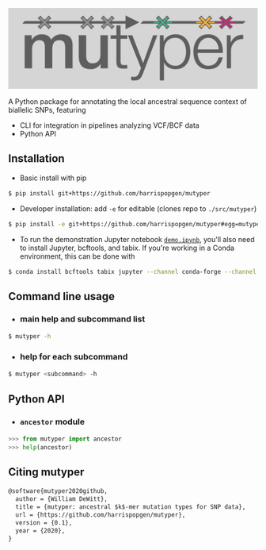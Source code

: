 ![](logo.png)

A Python package for annotating the local ancestral sequence context of biallelic SNPs, featuring

- CLI for integration in pipelines analyzing VCF/BCF data
- Python API

Installation
---

- Basic install with pip
```bash
$ pip install git+https://github.com/harrispopgen/mutyper
```

- Developer installation: add `-e` for editable (clones repo to `./src/mutyper`)
```bash
$ pip install -e git+https://github.com/harrispopgen/mutyper#egg=mutyper
```

- To run the demonstration Jupyter notebook [`demo.ipynb`](demo.ipynb), you'll also need to install Jupyter, bcftools, and tabix. If you're working in a Conda environment, this can be done with
```bash
$ conda install bcftools tabix jupyter --channel conda-forge --channel bioconda
```

Command line usage
---
- ### main help and subcommand list
```bash
$ mutyper -h
```

- ### help for each subcommand
```bash
$ mutyper <subcommand> -h
```

Python API
---

- ### `ancestor` module
```python
>>> from mutyper import ancestor
>>> help(ancestor)
```

Citing mutyper
---

```
@software{mutyper2020github,
  author = {William DeWitt},
  title = {mutyper: ancestral $k$-mer mutation types for SNP data},
  url = {https://github.com/harrispopgen/mutyper},
  version = {0.1},
  year = {2020},
}
```
